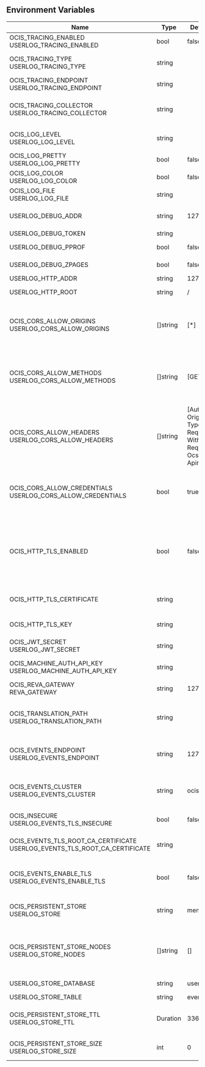 ## Environment Variables

| Name | Type | Default Value | Description |
|------|------|---------------|-------------|
| OCIS_TRACING_ENABLED<br/>USERLOG_TRACING_ENABLED | bool | false | Activates tracing.|
| OCIS_TRACING_TYPE<br/>USERLOG_TRACING_TYPE | string |  | The type of tracing. Defaults to "", which is the same as "jaeger". Allowed tracing types are "jaeger" and "" as of now.|
| OCIS_TRACING_ENDPOINT<br/>USERLOG_TRACING_ENDPOINT | string |  | The endpoint of the tracing agent.|
| OCIS_TRACING_COLLECTOR<br/>USERLOG_TRACING_COLLECTOR | string |  | The HTTP endpoint for sending spans directly to a collector, i.e. http://jaeger-collector:14268/api/traces. Only used if the tracing endpoint is unset.|
| OCIS_LOG_LEVEL<br/>USERLOG_LOG_LEVEL | string |  | The log level. Valid values are: "panic", "fatal", "error", "warn", "info", "debug", "trace".|
| OCIS_LOG_PRETTY<br/>USERLOG_LOG_PRETTY | bool | false | Activates pretty log output.|
| OCIS_LOG_COLOR<br/>USERLOG_LOG_COLOR | bool | false | Activates colorized log output.|
| OCIS_LOG_FILE<br/>USERLOG_LOG_FILE | string |  | The path to the log file. Activates logging to this file if set.|
| USERLOG_DEBUG_ADDR | string | 127.0.0.1:9210 | Bind address of the debug server, where metrics, health, config and debug endpoints will be exposed.|
| USERLOG_DEBUG_TOKEN | string |  | Token to secure the metrics endpoint.|
| USERLOG_DEBUG_PPROF | bool | false | Enables pprof, which can be used for profiling.|
| USERLOG_DEBUG_ZPAGES | bool | false | Enables zpages, which can be used for collecting and viewing in-memory traces.|
| USERLOG_HTTP_ADDR | string | 127.0.0.1:0 | The bind address of the HTTP service.|
| USERLOG_HTTP_ROOT | string | / | Subdirectory that serves as the root for this HTTP service.|
| OCIS_CORS_ALLOW_ORIGINS<br/>USERLOG_CORS_ALLOW_ORIGINS | []string | [*] | A comma-separated list of allowed CORS origins. See following chapter for more details: *Access-Control-Allow-Origin* at https://developer.mozilla.org/en-US/docs/Web/HTTP/Headers/Access-Control-Allow-Origin|
| OCIS_CORS_ALLOW_METHODS<br/>USERLOG_CORS_ALLOW_METHODS | []string | [GET] | A comma-separated list of allowed CORS methods. See following chapter for more details: *Access-Control-Request-Method* at https://developer.mozilla.org/en-US/docs/Web/HTTP/Headers/Access-Control-Request-Method|
| OCIS_CORS_ALLOW_HEADERS<br/>USERLOG_CORS_ALLOW_HEADERS | []string | [Authorization Origin Content-Type Accept X-Requested-With X-Request-Id Ocs-Apirequest] | A comma-separated list of allowed CORS headers. See following chapter for more details: *Access-Control-Request-Headers* at https://developer.mozilla.org/en-US/docs/Web/HTTP/Headers/Access-Control-Request-Headers.|
| OCIS_CORS_ALLOW_CREDENTIALS<br/>USERLOG_CORS_ALLOW_CREDENTIALS | bool | true | Allow credentials for CORS.See following chapter for more details: *Access-Control-Allow-Credentials* at https://developer.mozilla.org/en-US/docs/Web/HTTP/Headers/Access-Control-Allow-Credentials.|
| OCIS_HTTP_TLS_ENABLED | bool | false | Activates TLS for the http based services using the server certifcate and key configured via OCIS_HTTP_TLS_CERTIFICATE and OCIS_HTTP_TLS_KEY. If OCIS_HTTP_TLS_CERTIFICATE is not set a temporary server certificate is generated - to be used with PROXY_INSECURE_BACKEND=true.|
| OCIS_HTTP_TLS_CERTIFICATE | string |  | Path/File name of the TLS server certificate (in PEM format) for the http services.|
| OCIS_HTTP_TLS_KEY | string |  | Path/File name for the TLS certificate key (in PEM format) for the server certificate to use for the http services.|
| OCIS_JWT_SECRET<br/>USERLOG_JWT_SECRET | string |  | The secret to mint and validate jwt tokens.|
| OCIS_MACHINE_AUTH_API_KEY<br/>USERLOG_MACHINE_AUTH_API_KEY | string |  | Machine auth API key used to validate internal requests necessary to access resources from other services.|
| OCIS_REVA_GATEWAY<br/>REVA_GATEWAY | string | 127.0.0.1:9142 | CS3 gateway used to look up user metadata|
| OCIS_TRANSLATION_PATH<br/>USERLOG_TRANSLATION_PATH | string |  | (optional) Set this to a path with custom translations to overwrite the builtin translations. Note that file and folder naming rules apply, see the documentation for more details.|
| OCIS_EVENTS_ENDPOINT<br/>USERLOG_EVENTS_ENDPOINT | string | 127.0.0.1:9233 | The address of the event system. The event system is the message queuing service. It is used as message broker for the microservice architecture.|
| OCIS_EVENTS_CLUSTER<br/>USERLOG_EVENTS_CLUSTER | string | ocis-cluster | The clusterID of the event system. The event system is the message queuing service. It is used as message broker for the microservice architecture. Mandatory when using NATS as event system.|
| OCIS_INSECURE<br/>USERLOG_EVENTS_TLS_INSECURE | bool | false | Whether to verify the server TLS certificates.|
| OCIS_EVENTS_TLS_ROOT_CA_CERTIFICATE<br/>USERLOG_EVENTS_TLS_ROOT_CA_CERTIFICATE | string |  | The root CA certificate used to validate the server's TLS certificate. If provided NOTIFICATIONS_EVENTS_TLS_INSECURE will be seen as false.|
| OCIS_EVENTS_ENABLE_TLS<br/>USERLOG_EVENTS_ENABLE_TLS | bool | false | Enable TLS for the connection to the events broker. The events broker is the ocis service which receives and delivers events between the services..|
| OCIS_PERSISTENT_STORE<br/>USERLOG_STORE | string | memory | The type of the store. Supported values are: 'memory', 'ocmem', 'etcd', 'redis', 'redis-sentinel', 'nats-js', 'noop'. See the text description for details.|
| OCIS_PERSISTENT_STORE_NODES<br/>USERLOG_STORE_NODES | []string | [] | A comma separated list of nodes to access the configured store. This has no effect when 'memory' or 'ocmem' stores are configured. Note that the behaviour how nodes are used is dependent on the library of the configured store.|
| USERLOG_STORE_DATABASE | string | userlog | The database name the configured store should use.|
| USERLOG_STORE_TABLE | string | events | The database table the store should use.|
| OCIS_PERSISTENT_STORE_TTL<br/>USERLOG_STORE_TTL | Duration | 336h0m0s | Time to live for events in the store. The duration can be set as number followed by a unit identifier like s, m or h. Defaults to '336h' (2 weeks).|
| OCIS_PERSISTENT_STORE_SIZE<br/>USERLOG_STORE_SIZE | int | 0 | The maximum quantity of items in the store. Only applies when store type 'ocmem' is configured. Defaults to 512.|